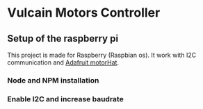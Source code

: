 # Vulcain Motors Controller

## Setup of the raspberry pi

This project is made for Raspberry (Raspbian os). It work with I2C communication and [Adafruit motorHat](https://learn.adafruit.com/adafruit-dc-and-stepper-motor-hat-for-raspberry-pi/).

### Node and NPM installation

### Enable I2C and increase baudrate
